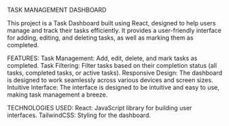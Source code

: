 TASK MANAGEMENT DASHBOARD

This project is a Task Dashboard built using React, designed to help users manage and track their tasks efficiently. It provides a user-friendly interface for adding, editing, and deleting tasks, as well as marking them as completed.

FEATURES:
Task Management: Add, edit, delete, and mark tasks as completed.
Task Filtering: Filter tasks based on their completion status (all tasks, completed tasks, or active tasks).
Responsive Design: The dashboard is designed to work seamlessly across various devices and screen sizes.
Intuitive Interface: The interface is designed to be intuitive and easy to use, making task management a breeze.

TECHNOLOGIES USED:
React: JavaScript library for building user interfaces.
TailwindCSS: Styling for the dashboard.
